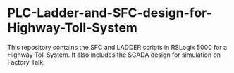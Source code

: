 # PLC-Ladder-and-SFC-design-for-Highway-Toll-System
This repository contains the SFC and LADDER  scripts in RSLogix 5000 for a Highway Toll System. It also includes the SCADA design for simulation on Factory Talk.
